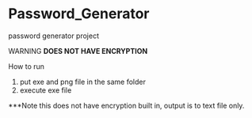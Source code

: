 # Password_Generator
password generator project

WARNING **DOES NOT HAVE ENCRYPTION**

How to run
1. put exe and png file in the same folder
2. execute exe file

***Note this does not have encryption built in, output is to text file only.
